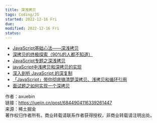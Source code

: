 ```yaml
---
title: 深浅拷贝
tags: Coding/JS  
started: 2022-12-16 Fri
due: 
modified: 2022-12-16 Fri
status: 
---
```

-   [JavaScript基础心法——深浅拷贝](https://link.juejin.cn?target=https%3A%2F%2Fgithub.com%2Faxuebin%2Farticles%2Fissues%2F20 "https://github.com/axuebin/articles/issues/20")
-   [深拷贝的终极探索（90%的人都不知道）](https://juejin.cn/post/6844903692756336653 "https://juejin.cn/post/6844903692756336653")
-   [JavaScript专题之深浅拷贝](https://link.juejin.cn?target=https%3A%2F%2Fgithub.com%2Fmqyqingfeng%2FBlog%2Fissues%2F32 "https://github.com/mqyqingfeng/Blog/issues/32")
-   [javaScript中浅拷贝和深拷贝的实现](https://link.juejin.cn?target=https%3A%2F%2Fgithub.com%2Fwengjq%2FBlog%2Fissues%2F3 "https://github.com/wengjq/Blog/issues/3")
-   [深入剖析 JavaScript 的深复制](https://link.juejin.cn?target=https%3A%2F%2Fjerryzou.com%2Fposts%2Fdive-into-deep-clone-in-javascript%2F "https://jerryzou.com/posts/dive-into-deep-clone-in-javascript/")
-   [「JavaScript」带你彻底搞清楚深拷贝、浅拷贝和循环引用](https://link.juejin.cn?target=https%3A%2F%2Fsegmentfault.com%2Fa%2F1190000015042902 "https://segmentfault.com/a/1190000015042902")
-   [面试题之如何实现一个深拷贝](https://link.juejin.cn?target=https%3A%2F%2Fgithub.com%2Fyygmind%2Fblog%2Fissues%2F29 "https://github.com/yygmind/blog/issues/29")

  

作者：axuebin  
链接：https://juejin.cn/post/6844904116339261447  
来源：稀土掘金  
著作权归作者所有。商业转载请联系作者获得授权，非商业转载请注明出处。